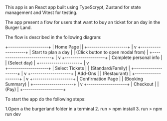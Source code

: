 This app is an React app built using TypeScrypt, Zustand for state management and Vitest for testing.

The app present a flow for users that want to buy an ticket for an day in the Burger Land.

The flow is described in the following diagram:

+--------------------+
|      Home Page     ||
+--------------------+
          |
          v
+--------------------+
|    Start to plan a day    |
|    (Click button to open modal from) |
+---------------------------+
          |
          v
+--------------------+
|  Complete personal info    |
|     (Select day)           |
+--------------------+
          |
          v          
+--------------------+
|  Select Tickets    |
| (Standard/Family)  |
+--------------------+
          |
          v
+--------------------+
|    Add-Ons        |
|  (Restaurant)     |
+--------------------+
          |
          v
+--------------------+
|  Confirmation Page |
| (Booking Summary)  |
+--------------------+
          |
          v
+--------------------+
|     Checkout      |
|      (Pay)        |
+--------------------+

To start the app do the following steps:

1.Open a the burgerland folder in a terminal
2. run > npm install
3. run > npm run dev